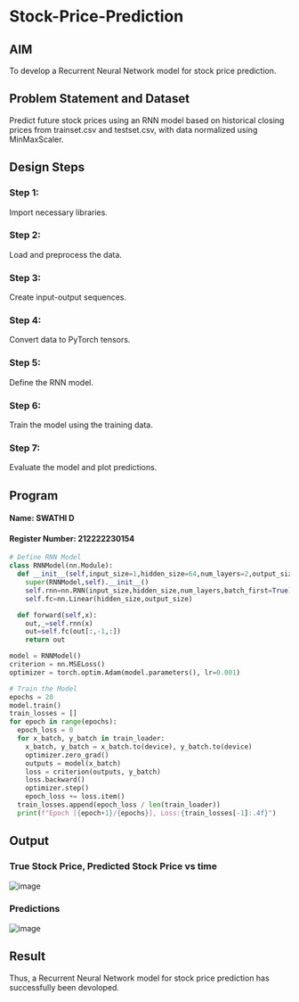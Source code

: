 # Stock-Price-Prediction


## AIM

To develop a Recurrent Neural Network model for stock price prediction.

## Problem Statement and Dataset

Predict future stock prices using an RNN model based on historical closing prices from trainset.csv and testset.csv, with data normalized using MinMaxScaler.

## Design Steps

### Step 1: 
Import necessary libraries.

### Step 2: 
Load and preprocess the data.

### Step 3:
Create input-output sequences.

### Step 4: 
Convert data to PyTorch tensors.

### Step 5: 
Define the RNN model.

### Step 6: 
Train the model using the training data.

### Step 7: 
Evaluate the model and plot predictions.

## Program
#### Name: SWATHI D
#### Register Number: 212222230154

```Python 
# Define RNN Model
class RNNModel(nn.Module):
  def __init__(self,input_size=1,hidden_size=64,num_layers=2,output_size=1):
    super(RNNModel,self).__init__()
    self.rnn=nn.RNN(input_size,hidden_size,num_layers,batch_first=True)
    self.fc=nn.Linear(hidden_size,output_size)

  def forward(self,x):
    out,_=self.rnn(x)
    out=self.fc(out[:,-1,:])
    return out

model = RNNModel()
criterion = nn.MSELoss()
optimizer = torch.optim.Adam(model.parameters(), lr=0.001)

# Train the Model
epochs = 20
model.train()
train_losses = []
for epoch in range(epochs):
  epoch_loss = 0
  for x_batch, y_batch in train_loader:
    x_batch, y_batch = x_batch.to(device), y_batch.to(device)
    optimizer.zero_grad()
    outputs = model(x_batch)
    loss = criterion(outputs, y_batch)
    loss.backward()
    optimizer.step()
    epoch_loss += loss.item()
  train_losses.append(epoch_loss / len(train_loader))
  print(f"Epoch [{epoch+1}/{epochs}], Loss:{train_losses[-1]:.4f}")
```

## Output

### True Stock Price, Predicted Stock Price vs time

![image](https://github.com/user-attachments/assets/ec7dcc06-3984-494d-9b8e-8c3c77fe1353)



### Predictions 

![image](https://github.com/user-attachments/assets/41154a09-dd42-4585-abbb-4db14ddd89a6)



## Result
Thus, a Recurrent Neural Network model for stock price prediction has successfully been devoloped.
